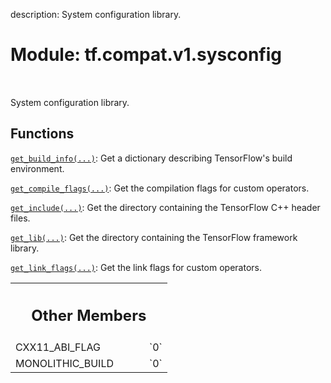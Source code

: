 description: System configuration library.

<div itemscope itemtype="http://developers.google.com/ReferenceObject">
<meta itemprop="name" content="tf.compat.v1.sysconfig" />
<meta itemprop="path" content="Stable" />
<meta itemprop="property" content="CXX11_ABI_FLAG"/>
<meta itemprop="property" content="MONOLITHIC_BUILD"/>
</div>

# Module: tf.compat.v1.sysconfig

<!-- Insert buttons and diff -->

<table class="tfo-notebook-buttons tfo-api nocontent" align="left">

</table>



System configuration library.



## Functions

[`get_build_info(...)`](../../../tf/sysconfig/get_build_info.md): Get a dictionary describing TensorFlow's build environment.

[`get_compile_flags(...)`](../../../tf/sysconfig/get_compile_flags.md): Get the compilation flags for custom operators.

[`get_include(...)`](../../../tf/sysconfig/get_include.md): Get the directory containing the TensorFlow C++ header files.

[`get_lib(...)`](../../../tf/sysconfig/get_lib.md): Get the directory containing the TensorFlow framework library.

[`get_link_flags(...)`](../../../tf/sysconfig/get_link_flags.md): Get the link flags for custom operators.



<!-- Tabular view -->
 <table class="responsive fixed orange">
<colgroup><col width="214px"><col></colgroup>
<tr><th colspan="2"><h2 class="add-link">Other Members</h2></th></tr>

<tr>
<td>
CXX11_ABI_FLAG<a id="CXX11_ABI_FLAG"></a>
</td>
<td>
`0`
</td>
</tr><tr>
<td>
MONOLITHIC_BUILD<a id="MONOLITHIC_BUILD"></a>
</td>
<td>
`0`
</td>
</tr>
</table>


